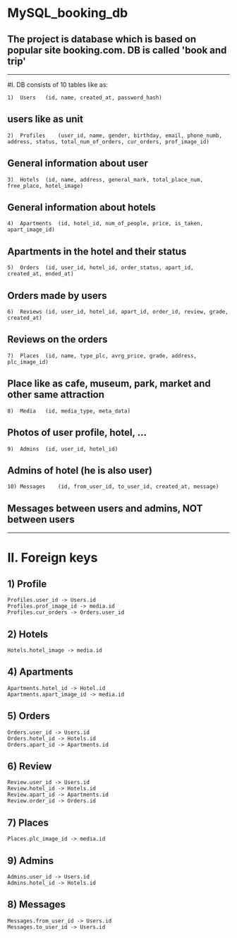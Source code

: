 # MySQL_booking_db

## The project is database which is based on popular site booking.com. DB is called 'book and trip'

------------------------------------------------------------------------------------------------------------------------------------------------------

#I. DB consists of 10 tables like as:

	1)  Users  	(id, name, created_at, password_hash) 

## users like as unit

	2)  Profiles  	(user_id, name, gender, birthday, email, phone_numb, address, status, total_num_of_orders, cur_orders, prof_image_id) 

## General information about user

	3)  Hotels 	(id, name, address, general_mark, total_place_num, free_place, hotel_image)	

## General information about hotels

	4)  Apartments	(id, hotel_id, num_of_people, price, is_taken, apart_image_id) 

## Apartments in the hotel and their status

	5)  Orders 	(id, user_id, hotel_id, order_status, apart_id, created_at, ended_at) 

## Orders made by users

	6)  Reviews	(id, user_id, hotel_id, apart_id, order_id, review, grade, created_at) 

## Reviews on the orders

	7)  Places	(id, name, type_plc, avrg_price, grade, address, plc_image_id) 

## Place like as cafe, museum, park, market and other same attraction

	8)  Media	(id, media_type, meta_data) 

## Photos of user profile, hotel, ...

	9)  Admins	(id, user_id, hotel_id) 

## Admins of hotel (he is also user)

	10) Messages	(id, from_user_id, to_user_id, created_at, message) 

## Messages between users and admins, NOT between users

------------------------------------------------------------------------------------------------------------------------------------------------------

# II. Foreign keys

## 1) Profile

	Profiles.user_id -> Users.id
	Profiles.prof_image_id -> media.id
	Profiles.cur_orders -> Orders.user_id

## 2) Hotels

	Hotels.hotel_image -> media.id
	
## 4) Apartments

	Apartments.hotel_id -> Hotel.id
	Apartments.apart_image_id -> media.id

## 5) Orders

	Orders.user_id -> Users.id
	Orders.hotel_id -> Hotels.id
	Orders.apart_id -> Apartments.id

## 6) Review

	Review.user_id -> Users.id
	Review.hotel_id -> Hotels.id
	Review.apart_id -> Apartments.id
	Review.order_id -> Orders.id

## 7) Places

	Places.plc_image_id -> media.id

## 9) Admins

	Admins.user_id -> Users.id
	Admins.hotel_id -> Hotels.id

## 8) Messages 

	Messages.from_user_id -> Users.id
	Messages.to_user_id -> Users.id
